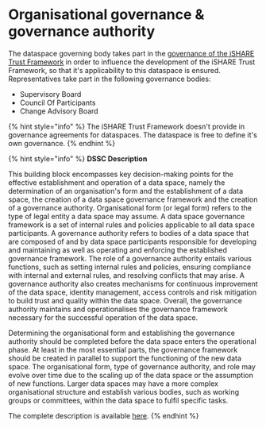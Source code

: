# Organisational governance & governance authority

The dataspace governing body takes part in the [governance of the iSHARE Trust Framework](https://framework.ishare.eu/is/governance-framework) in order to influence the development of the iSHARE Trust Framework, so that it's applicability to this dataspace is ensured. Representatives take part in the following governance bodies:

* Supervisory Board
* Council Of Participants
* Change Advisory Board

{% hint style="info" %}
The iSHARE Trust Framework doesn't provide in governance agreements for dataspaces. The dataspace is free to define it's own governance.
{% endhint %}

{% hint style="info" %}
**DSSC Description**

This building block encompasses key decision-making points for the effective establishment and operation of a data space, namely the determination of an organisation's form and the establishment of a data space, the creation of a data space governance framework and the creation of a governance authority. Organisational form (or legal form) refers to the type of legal entity a data space may assume. A data space governance framework is a set of internal rules and policies applicable to all data space participants. A governance authority refers to bodies of a data space that are composed of and by data space participants responsible for developing and maintaining as well as operating and enforcing the established governance framework. The role of a governance authority entails various functions, such as setting internal rules and policies, ensuring compliance with internal and external rules, and resolving conflicts that may arise. A governance authority also creates mechanisms for continuous improvement of the data space, identity management, access controls and risk mitigation to build trust and quality within the data space. Overall, the governance authority maintains and operationalises the governance framework necessary for the successful operation of the data space.

Determining the organisational form and establishing the governance authority should be completed before the data space enters the operational phase. At least in the most essential parts, the governance framework should be created in parallel to support the functioning of the new data space. The organisational form, type of governance authority, and role may evolve over time due to the scaling up of the data space or the assumption of new functions. Larger data spaces may have a more complex organisational structure and establish various bodies, such as working groups or committees, within the data space to fulfil specific tasks.

The complete description is available [here](https://dssc.eu/space/BVE/357074549/Organisational+Form+and+Governance+Authority).
{% endhint %}

